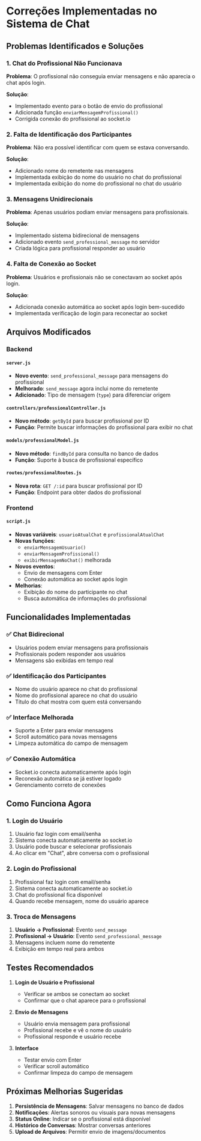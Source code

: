 # Correções Implementadas no Sistema de Chat

## Problemas Identificados e Soluções

### 1. **Chat do Profissional Não Funcionava**
**Problema**: O profissional não conseguia enviar mensagens e não aparecia o chat após login.

**Solução**:
- Implementado evento para o botão de envio do profissional
- Adicionada função `enviarMensagemProfissional()`
- Corrigida conexão do profissional ao socket.io

### 2. **Falta de Identificação dos Participantes**
**Problema**: Não era possível identificar com quem se estava conversando.

**Solução**:
- Adicionado nome do remetente nas mensagens
- Implementada exibição do nome do usuário no chat do profissional
- Implementada exibição do nome do profissional no chat do usuário

### 3. **Mensagens Unidirecionais**
**Problema**: Apenas usuários podiam enviar mensagens para profissionais.

**Solução**:
- Implementado sistema bidirecional de mensagens
- Adicionado evento `send_professional_message` no servidor
- Criada lógica para profissional responder ao usuário

### 4. **Falta de Conexão ao Socket**
**Problema**: Usuários e profissionais não se conectavam ao socket após login.

**Solução**:
- Adicionada conexão automática ao socket após login bem-sucedido
- Implementada verificação de login para reconectar ao socket

## Arquivos Modificados

### Backend

#### `server.js`
- **Novo evento**: `send_professional_message` para mensagens do profissional
- **Melhorado**: `send_message` agora inclui nome do remetente
- **Adicionado**: Tipo de mensagem (`type`) para diferenciar origem

#### `controllers/professionalController.js`
- **Novo método**: `getById` para buscar profissional por ID
- **Função**: Permite buscar informações do profissional para exibir no chat

#### `models/professionalModel.js`
- **Novo método**: `findById` para consulta no banco de dados
- **Função**: Suporte à busca de profissional específico

#### `routes/professionalRoutes.js`
- **Nova rota**: `GET /:id` para buscar profissional por ID
- **Função**: Endpoint para obter dados do profissional

### Frontend

#### `script.js`
- **Novas variáveis**: `usuarioAtualChat` e `profissionalAtualChat`
- **Novas funções**: 
  - `enviarMensagemUsuario()`
  - `enviarMensagemProfissional()`
  - `exibirMensagemNoChat()` melhorada
- **Novos eventos**: 
  - Envio de mensagens com Enter
  - Conexão automática ao socket após login
- **Melhorias**: 
  - Exibição do nome do participante no chat
  - Busca automática de informações do profissional

## Funcionalidades Implementadas

### ✅ **Chat Bidirecional**
- Usuários podem enviar mensagens para profissionais
- Profissionais podem responder aos usuários
- Mensagens são exibidas em tempo real

### ✅ **Identificação dos Participantes**
- Nome do usuário aparece no chat do profissional
- Nome do profissional aparece no chat do usuário
- Título do chat mostra com quem está conversando

### ✅ **Interface Melhorada**
- Suporte a Enter para enviar mensagens
- Scroll automático para novas mensagens
- Limpeza automática do campo de mensagem

### ✅ **Conexão Automática**
- Socket.io conecta automaticamente após login
- Reconexão automática se já estiver logado
- Gerenciamento correto de conexões

## Como Funciona Agora

### 1. **Login do Usuário**
1. Usuário faz login com email/senha
2. Sistema conecta automaticamente ao socket.io
3. Usuário pode buscar e selecionar profissionais
4. Ao clicar em "Chat", abre conversa com o profissional

### 2. **Login do Profissional**
1. Profissional faz login com email/senha
2. Sistema conecta automaticamente ao socket.io
3. Chat do profissional fica disponível
4. Quando recebe mensagem, nome do usuário aparece

### 3. **Troca de Mensagens**
1. **Usuário → Profissional**: Evento `send_message`
2. **Profissional → Usuário**: Evento `send_professional_message`
3. Mensagens incluem nome do remetente
4. Exibição em tempo real para ambos

## Testes Recomendados

1. **Login de Usuário e Profissional**
   - Verificar se ambos se conectam ao socket
   - Confirmar que o chat aparece para o profissional

2. **Envio de Mensagens**
   - Usuário envia mensagem para profissional
   - Profissional recebe e vê o nome do usuário
   - Profissional responde e usuário recebe

3. **Interface**
   - Testar envio com Enter
   - Verificar scroll automático
   - Confirmar limpeza do campo de mensagem

## Próximas Melhorias Sugeridas

1. **Persistência de Mensagens**: Salvar mensagens no banco de dados
2. **Notificações**: Alertas sonoros ou visuais para novas mensagens
3. **Status Online**: Indicar se o profissional está disponível
4. **Histórico de Conversas**: Mostrar conversas anteriores
5. **Upload de Arquivos**: Permitir envio de imagens/documentos 